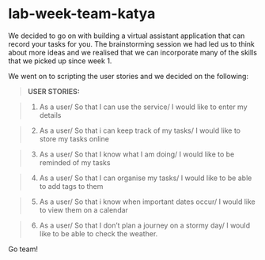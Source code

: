 # lab-week-team-katya

We decided to go on with building a virtual assistant application that can record your tasks for you. 
The brainstorming session we had led us to think about more ideas and we realised that we can incorporate many of the skills that we picked up since week 1.

We went on to scripting the user stories and we decided on the following:

> **USER STORIES:**

> 1. As a user/
So that I can use the service/
I would like to enter my details

> 2.  As a user/
So that i can keep track of my tasks/
I would like to store my tasks online

> 3. As a user/
So that I know what I am doing/
I would like to be reminded of my tasks

> 4. As a user/
So that I can organise my tasks/
I would like to be able to add tags to them

> 5. As a user/
So that i know when important dates occur/
I would like to view them on a calendar

> 6. As a user/
So that I don’t plan a journey on a stormy day/
I would like to be able to check the weather.

 
Go team!
